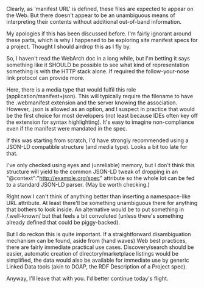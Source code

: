 Clearly, as 'manifest URL' is defined, these files are expected to appear on the  Web. But there doesn't appear to be an unambiguous means of interpreting their contents without additional out-of-band information.

My apologies if this has been discussed before. I'm fairly ignorant around these parts, which is why I happened to be exploring site manifest specs for a project. Thought I should airdrop this as I fly by.

So, I haven't read the WebArch doc in a long while, but I'm betting it says something like it SHOULD be possible to see what kind of representation something is with the HTTP stack alone. If required the follow-your-nose link protocol can provide more.

Here, there is a media type that would fulfil this role (application/manifest+json). This will typically require the filename to have the .webmanifest extension and the server knowing the association. However, .json is allowed as an option, and I suspect in practice that would be the first choice for most developers (not least because IDEs often key off the extension for syntax highlighting). It's easy to imagine non-compliance even if the manifest were mandated in the spec.

If this was starting from scratch, I'd have strongly recommended using a JSON-LD compatible structure (and media type). Looks a bit too late for that.

 I've only checked using eyes and (unreliable) memory, but I don't think this structure will yield to the common JSON-LD tweak of dropping in an "@context":"http://example.org/spec" attribute so the whole lot can be fed to a standard JSON-LD parser. (May be worth checking.)

Right now I can't think of anything better than inserting a namespace-like URL attribute. At least there'll be something unambiguous there for anything that bothers to look inside. 
An alternative would be to put something in /.well-known/ but that feels a bit convoluted (unless there's something already defined that could be piggy-backed).

But I do reckon this is quite important. If a straightforward disambiguation mechanism can be found, aside from (hand waves) Web best practices, there are fairly immediate practical use cases. Discovery/search should be easier, automatic creation of directory/marketplace listings would be simplified, the data would also be available for immediate use by generic Linked Data tools (akin to DOAP, the RDF Description of a Project spec).

Anyway, I'll leave that with you. I'd better continue today's flight.
